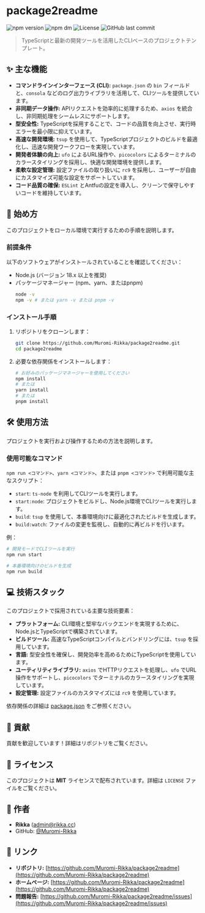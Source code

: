# package2readme

![npm version](https://img.shields.io/npm/v/package2readme)
![npm dm](https://img.shields.io/npm/dm/package2readme)
![License](https://img.shields.io/badge/license-MIT-green)
![GitHub last commit](https://img.shields.io/github/last-commit/Muromi-Rikka/package2readme)

> TypeScriptと最新の開発ツールを活用したCLIベースのプロジェクトテンプレート。

## ✨ 主な機能

* **コマンドラインインターフェース (CLI):** `package.json` の `bin` フィールドと、`consola` などのログ出力ライブラリを活用して、CLIツールを提供しています。
* **非同期データ操作:** APIリクエストを効率的に処理するため、`axios` を統合し、非同期処理をシームレスにサポートします。
* **型安全性:** TypeScriptを採用することで、コードの品質を向上させ、実行時エラーを最小限に抑えています。
* **高速な開発環境:** `tsup` を使用して、TypeScriptプロジェクトのビルドを最適化し、迅速な開発ワークフローを実現しています。
* **開発者体験の向上:** `ufo` によるURL操作や、`picocolors` によるターミナルのカラースタイリングを採用し、快適な開発環境を提供します。
* **柔軟な設定管理:** 設定ファイルの取り扱いに `rc9` を採用し、ユーザーが自由にカスタマイズ可能な設定をサポートしています。
* **コード品質の確保:** `ESLint` とAntfuの設定を導入し、クリーンで保守しやすいコードを維持しています。

## 🚀 始め方

このプロジェクトをローカル環境で実行するための手順を説明します。

### 前提条件

以下のソフトウェアがインストールされていることを確認してください：
* Node.js (バージョン 18.x 以上を推奨)
* パッケージマネージャー (npm、yarn、またはpnpm)
    ```bash
    node -v
    npm -v # または yarn -v または pnpm -v
    ```

### インストール手順

1. リポジトリをクローンします：
    ```bash
    git clone https://github.com/Muromi-Rikka/package2readme.git
    cd package2readme
    ```
2. 必要な依存関係をインストールします：
    ```bash
    # お好みのパッケージマネージャーを使用してください
    npm install
    # または
    yarn install
    # または
    pnpm install
    ```

## 🛠️ 使用方法

プロジェクトを実行および操作するための方法を説明します。

### 使用可能なコマンド

`npm run <コマンド>`、`yarn <コマンド>`、または `pnpm <コマンド>` で利用可能な主なスクリプト：

* `start`: `ts-node` を利用してCLIツールを実行します。
* `start:node`: プロジェクトをビルドし、Node.js環境でCLIツールを実行します。
* `build`: `tsup` を使用して、本番環境向けに最適化されたビルドを生成します。
* `build:watch`: ファイルの変更を監視し、自動的に再ビルドを行います。

例：
```bash
# 開発モードでCLIツールを実行
npm run start

# 本番環境向けのビルドを生成
npm run build
```

## 💻 技術スタック

このプロジェクトで採用されている主要な技術要素：

* **プラットフォーム:** CLI環境と堅牢なバックエンドを実現するために、Node.jsとTypeScriptで構築されています。
* **ビルドツール:** 高速なTypeScriptコンパイルとバンドリングには、`tsup` を採用しています。
* **言語:** 型安全性を確保し、開発効率を高めるためにTypeScriptを使用しています。
* **ユーティリティライブラリ:** `axios` でHTTPリクエストを処理し、`ufo` でURL操作をサポートし、`picocolors` でターミナルのカラースタイリングを実現しています。
* **設定管理:** 設定ファイルのカスタマイズには `rc9` を使用しています。

依存関係の詳細は [package.json](package.json) をご参照ください。

## 🤝 貢献

貢献を歓迎しています！詳細はリポジトリをご覧ください。

## 📄 ライセンス

このプロジェクトは **MIT** ライセンスで配布されています。詳細は `LICENSE` ファイルをご覧ください。

## 👤 作者

* **Rikka** ([admin@rikka.cc](mailto:admin@rikka.cc))
* GitHub: [@Muromi-Rikka](https://github.com/Muromi-Rikka)

## 🔗 リンク

* **リポジトリ:** [https://github.com/Muromi-Rikka/package2readme](https://github.com/Muromi-Rikka/package2readme)
* **ホームページ:** [https://github.com/Muromi-Rikka/package2readme](https://github.com/Muromi-Rikka/package2readme)
* **問題報告:** [https://github.com/Muromi-Rikka/package2readme/issues](https://github.com/Muromi-Rikka/package2readme/issues)
